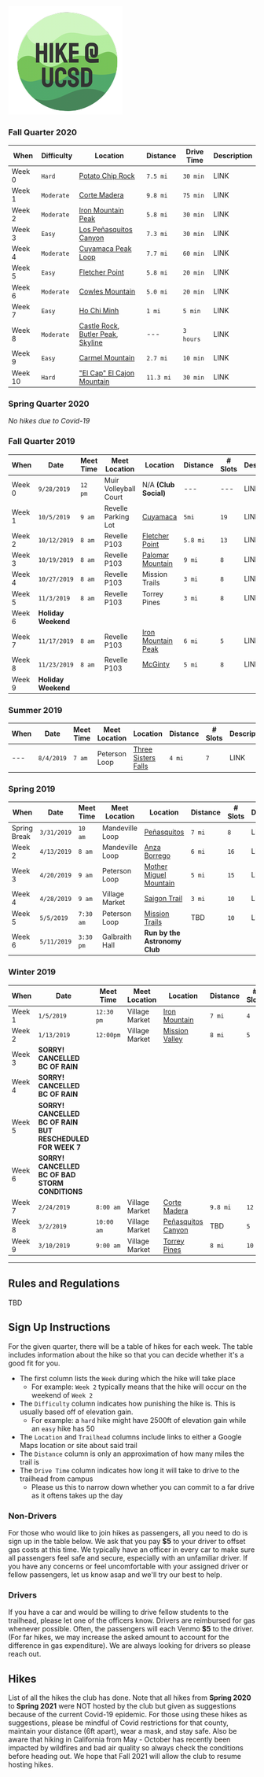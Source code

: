 ![logo](favicon.ico)


### Fall Quarter 2020
| When       | Difficulty | Location                                                                                                  | Distance  | Drive Time | Description |
| ---------- | ---------- | --------------------------------------------------------------------------------------------------------- | --------- | ---------- | ----------- |
| Week 0     | `Hard`     | [Potato Chip Rock](https://hikingguy.com/hiking-trails/hiking-san-diego/potato-chip-rock-hike-san-diego/) | `7.5 mi`  | `30 min`   | LINK |
| Week 1     | `Moderate` | [Corte Madera](http://www.ihikesandiego.com/corte-madera-mountain/)                                       | `9.8 mi`  | `75 min`   | LINK |
| Week 2     | `Moderate` | [Iron Mountain Peak](https://www.ihikesandiego.com/iron-mountain-hike/)                                   | `5.8 mi`  | `30 min`   | LINK |
| Week 3     | `Easy`     | [Los Peñasquitos Canyon](https://www.alltrails.com/trail/us/california/los-penasquitos-canyon-trail)      | `7.3 mi`  | `30 min`   | LINK |
| Week 4     | `Moderate` | [Cuyamaca Peak Loop](https://www.alltrails.com/trail/us/california/cuyamaca-peak-via-azalea-glen-loop)    | `7.7 mi`  | `60 min`   | LINK |
| Week 5     | `Easy`     | [Fletcher Point](https://www.alltrails.com/trail/us/california/fletcher-point)                            | `5.8 mi`  | `20 min`   | LINK |
| Week 6     | `Moderate` | [Cowles Mountain](https://hikingguy.com/hiking-trails/hiking-san-diego/cowles-mountain-hike/)             | `5.0 mi`  | `20 min`   | LINK |
| Week 7     | `Easy`     | [Ho Chi Minh](https://hiddensandiego.net/things-to-do/places/ho-chi-minh-trail)                           | `1 mi`    | `5 min`    | LINK |
| Week 8     | `Moderate` | [Castle Rock](https://www.alltrails.com/trail/us/california/castle-rock-trail), [Butler Peak](https://www.alltrails.com/trail/us/california/butler-peak-trail), [Skyline](https://www.alltrails.com/trail/us/california/skyline-divide-trail)      | ---       | `3 hours`  | LINK |
| Week 9     | `Easy`     | [Carmel Mountain](https://www.alltrails.com/trail/us/california/carmel-mountain-preserve-loop)            | `2.7 mi`  | `10 min`   | LINK |
| Week 10    | `Hard`     | ["El Cap" El Cajon Mountain](http://hikingsdcounty.com/el-cajon-mountain-el-cap/)                         | `11.3 mi` | `30 min`   | LINK |

### Spring Quarter 2020
*No hikes due to Covid-19*

### Fall Quarter 2019
| When       | Date         | Meet Time    | Meet Location         | Location                          | Distance  | # Slots | Description |
| ---------- | ------------ | ------------ | --------------------- | --------------------------------- | --------- | ---------- | ----------- |
| Week 0     | `9/28/2019`  | `12 pm`      | Muir Volleyball Court | N/A **(Club Social)**             | ---       | ---        | LINK        |
| Week 1     | `10/5/2019`  | `9 am`       | Revelle Parking Lot   | [Cuyamaca](https://hikingguy.com/hiking-trails/hiking-san-diego/hiking-stonewall-peak-trail/) | `5mi`   | `19` | LINK        |
| Week 2     | `10/12/2019` | `8 am`       | Revelle P103          | [Fletcher Point](https://www.alltrails.com/trail/us/california/fletcher-point) | `5.8 mi` | `13` | LINK        |
| Week 3     | `10/19/2019` | `8 am`       | Revelle P103          | [Palomar Mountain](https://modernhiker.com/hike/hiking-palomar-mountain-state-park/) | `9 mi` | `8` | LINK        |
| Week 4     | `10/27/2019` | `8 am`       | Revelle P103          | Mission Trails | `3 mi` | `8` | LINK        |
| Week 5     | `11/3/2019`  | `8 am`       | Revelle P103          | Torrey Pines   | `3 mi` | `8` | LINK        |
| Week 6     | **Holiday Weekend** | | | | | |
| Week 7     | `11/17/2019` | `8 am`       | Revelle P103          | [Iron Mountain Peak](https://www.hikingproject.com/trail/7022637/iron-mountain-peak-trail-10) | `6 mi` | `5` | LINK        |
| Week 8     | `11/23/2019` | `8 am`       | Revelle P103          | [McGinty](https://www.alltrails.com/trail/us/california/mcginty-mountain-trail) | `5 mi` | `8` | LINK        |
| Week 9     | **Holiday Weekend** | | | | | |


### Summer 2019
| When       | Date         | Meet Time    | Meet Location         | Location                          | Distance  | # Slots | Description |
| ---------- | ------------ | ------------ | --------------------- | --------------------------------- | --------- | ---------- | ----------- |
| ---        | `8/4/2019`   | `7 am`       | Peterson Loop         | [Three Sisters Falls](https://www.alltrails.com/trail/us/california/three-sisters-waterfalls-trail) | `4 mi`   | `7`     | LINK        |


### Spring 2019
| When       | Date         | Meet Time    | Meet Location         | Location                          | Distance  | # Slots | Description |
| ---------- | ------------ | ------------ | --------------------- | --------------------------------- | --------- | ---------- | ----------- |
| Spring Break | `3/31/2019` | `10 am`     | Mandeville Loop       | [Peñasquitos](https://www.alltrails.com/trail/us/california/los-penasquitos-canyon-trail) | `7 mi`   | `8`     | LINK        |
| Week 2     | `4/13/2019`  | `8 am`       | Mandeville Loop       | [Anza Borrego](http://www.parks.ca.gov/?page_id=638) | `6 mi`   | `16`     | LINK  |
| Week 3     | `4/20/2019`  | `9 am`       | Peterson Loop         | [Mother Miguel Mountain](https://www.alltrails.com/trail/us/california/mother-miguel-mountain-via-rock-house-trail) | `5 mi`   | `15`     | LINK  |
| Week 4     | `4/28/2019`  | `9 am`       | Village Market        | [Saigon Trail](https://www.alltrails.com/explore/trail/us/california/ho-chi-minh-trail?ref=sidebar-static-map) | `3 mi`   | `10`     | LINK  |
| Week 5     | `5/5/2019`  | `7:30 am`     | Peterson Loop         | [Mission Trails](https://mtrp.org/) | TBD   | `10`     | LINK  |
| Week 6     | `5/11/2019`  | `3:30 pm`    | Galbraith Hall        | **Run by the Astronomy Club** |  |  |  |


### Winter 2019
| When       | Date         | Meet Time    | Meet Location         | Location                          | Distance  | # Slots | Description |
| ---------- | ------------ | ------------ | --------------------- | --------------------------------- | --------- | ---------- | ----------- |
| Week 1	   | `1/5/2019`   |	`12:30 pm`   | Village Market	       | [Iron Mountain](http://hikingsdcounty.com/iron-mountain/) | `7 mi` |	`4` | LINK |
| Week 2	   | `1/13/2019`  | `12:00pm`    | Village Market        | [Mission Valley](https://mtrp.org/) | `8 mi` |	`5` | LINK |
| Week 3     | **SORRY! CANCELLED BC OF RAIN** | | | | | | |
| Week 4	   | **SORRY! CANCELLED BC OF RAIN** | | | | | | |		
| Week 5	   | **SORRY! CANCELLED BC OF RAIN BUT RESCHEDULED FOR WEEK 7** | | | | | | |			
| Week 6     | **SORRY! CANCELLED BC OF BAD STORM CONDITIONS** | | | | | | |	
| Week 7	   | `2/24/2019`  | `8:00 am`    | Village Market        | [Corte Madera](http://www.ihikesandiego.com/corte-madera-mountain/) | `9.8 mi`	| `12` | LINK |
| Week 8     | `3/2/2019`   | `10:00 am`   | Village Market        | [Peñasquitos Canyon](https://www.alltrails.com/trail/us/california/los-penasquitos-canyon-trail) | TBD	| `5` | LINK |
| Week 9     | `3/10/2019`  | `9:00 am`    | Village Market        | [Torrey Pines](https://www.alltrails.com/explore/trail/us/california/torrey-pines-beach-trail-loop) | `8 mi` |	`10` | LINK |

---

## Rules and Regulations
TBD

## Sign Up Instructions
For the given quarter, there will be a table of hikes for each week. The table includes information about the hike
so that you can decide whether it's a good fit for you. 
- The first column lists the `Week` during which the hike will take place
  - For example: `Week 2` typically means that the hike will occur on the weekend of `Week 2`
- The `Difficulty` column indicates how punishing the hike is. This is usually based off of elevation gain.
  - For example: a `hard` hike might have 2500ft of elevation gain while an `easy` hike has 50
- The `Location` and `Trailhead` columns include links to either a Google Maps location or site about said trail
- The `Distance` column is only an approximation of how many miles the trail is
- The `Drive Time` column indicates how long it will take to drive to the trailhead from campus
  - Please us this to narrow down whether you can commit to a far drive as it oftens takes up the day
 
### Non-Drivers
For those who would like to join hikes as passengers, all you need to do is sign up in the table below. We ask that you
pay **$5** to your driver to offset gas costs at this time. We typically have an officer in every car to make sure
all passengers feel safe and secure, especially with an unfamiliar driver. If you have any concerns or feel uncomfortable
with your assigned driver or fellow passengers, let us know asap and we'll try our best to help.

### Drivers
If you have a car and would be willing to drive fellow students to the trailhead, please let one of the officers know.
Drivers are reimbursed for gas whenever possible. Often, the passengers will each Venmo **$5** to the driver. (For far hikes,
we may increase the asked amount to account for the difference in gas expenditure). We are always looking for drivers
so please reach out.

## Hikes
List of all the hikes the club has done. Note that all hikes from **Spring 2020** to **Spring 2021** were NOT hosted by the 
club but given as suggestions because of the current Covid-19 epidemic. For those using these hikes as suggestions, 
please be mindful of Covid restrictions for that county, maintain your distance (6ft apart), wear a mask, and stay safe.
Also be aware that hiking in California from May - October has recently been impacted by wildfires and bad air quality so
always check the conditions before heading out. We hope that Fall 2021 will allow the club to resume hosting hikes.
